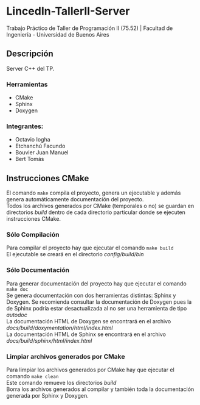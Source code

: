 # LincedIn-TallerII-Server
Trabajo Práctico de Taller de Programación II (75.52) | Facultad de Ingeniería - Universidad de Buenos Aires

## Descripción
Server C++ del TP.

### Herramientas
  - CMake
  - Sphinx
  - Doxygen

### Integrantes:
  - Octavio Iogha
  - Etchanchú Facundo
  - Bouvier Juan Manuel
  - Bert Tomás

## Instrucciones CMake

El comando `make` compila el proyecto, genera un ejecutable y además genera automáticamente documentación del proyecto.<br />
Todos los archivos generados por CMake (temporales o no) se guardan en directorios _build_ dentro de cada directorio particular donde se ejecuten instrucciones CMake.<br />

### Sólo Compilación
Para compilar el proyecto hay que ejecutar el comando `make build`<br />
El ejecutable se creará en el directorio _config/build/bin_<br />

### Sólo Documentación
Para generar documentación del proyecto hay que ejecutar el comando `make doc`<br />
Se genera documentación con dos herramientas distintas: Sphinx y Doxygen. Se recomienda consultar la documentación de Doxygen pues la de Sphinx podría estar desactualizada al no ser una herramienta de tipo *autodoc*<br />
La documentación HTML de Doxygen se encontrará en el archivo _docs/build/doxymentation/html/index.html_<br />
La documentación HTML de Sphinx se encontrará en el archivo _docs/build/sphinx/html/index.html_<br />

### Limpiar archivos generados por CMake
Para limpiar los archivos generados por CMake hay que ejecutar el comando `make clean`<br />
Este comando remueve los directorios _build_<br />
Borra los archivos generados al compilar y también toda la documentación generada por Sphinx y Doxygen.<br />



